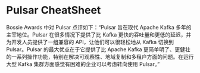 # Pulsar CheatSheet 

Bossie Awards 中对 Pulsar 点评如下：“Pulsar 旨在取代 Apache Kafka 多年的主宰地位。Pulsar 在很多情况下提供了比 Kafka 更快的吞吐量和更低的延迟，并为开发人员提供了一组兼容的 API，让他们可以很轻松地从 Kafka 切换到 Pulsar。Pulsar 的最大优点在于它提供了比 Apache Kafka 更简单明了、更健壮的一系列操作功能，特别在解决可观察性、地域复制和多租户方面的问题。在运行大型 Kafka 集群方面感觉有困难的企业可以考虑转向使用 Pulsar。”

